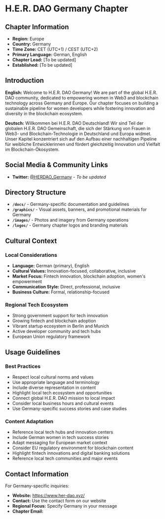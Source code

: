 # H.E.R. DAO Germany Chapter

## Chapter Information

- **Region:** Europe
- **Country:** Germany
- **Time Zone:** CET (UTC+1) / CEST (UTC+2)
- **Primary Language:** German, English
- **Chapter Lead:** [To be updated]
- **Established:** [To be updated]

## Introduction

**English:**
Welcome to H.E.R. DAO Germany! We are part of the global H.E.R. DAO community, dedicated to empowering women in Web3 and blockchain technology across Germany and Europe. Our chapter focuses on building a sustainable pipeline for women developers while fostering innovation and diversity in the blockchain ecosystem.

**Deutsch:**
Willkommen bei H.E.R. DAO Deutschland! Wir sind Teil der globalen H.E.R. DAO Gemeinschaft, die sich der Stärkung von Frauen in Web3- und Blockchain-Technologie in Deutschland und Europa widmet. Unser Kapitel konzentriert sich auf den Aufbau einer nachhaltigen Pipeline für weibliche Entwicklerinnen und fördert gleichzeitig Innovation und Vielfalt im Blockchain-Ökosystem.

## Social Media & Community Links

- **Twitter:** [@HERDAO_Germany](https://twitter.com/HERDAO_Germany) - *To be updated*

## Directory Structure

- **`/docs/`** - Germany-specific documentation and guidelines
- **`/graphics/`** - Visual assets, banners, and promotional materials for Germany
- **`/images/`** - Photos and imagery from Germany operations
- **`/logos/`** - Germany chapter logos and branding materials

## Cultural Context

### Local Considerations
- **Language:** German (primary), English
- **Cultural Values:** Innovation-focused, collaborative, inclusive
- **Market Focus:** Fintech innovation, blockchain adoption, women's empowerment
- **Communication Style:** Direct, professional, inclusive
- **Business Culture:** Formal, relationship-focused

### Regional Tech Ecosystem
- Strong government support for tech innovation
- Growing fintech and blockchain adoption
- Vibrant startup ecosystem in Berlin and Munich
- Active developer community and tech hubs
- European Union regulatory framework

## Usage Guidelines

### Best Practices
- Respect local cultural norms and values
- Use appropriate language and terminology
- Include diverse representation in content
- Highlight local tech ecosystem and opportunities
- Connect global H.E.R. DAO mission to local impact
- Consider local business hours and cultural events
- Use Germany-specific success stories and case studies

### Content Adaptation
- Reference local tech hubs and innovation centers
- Include German women in tech success stories
- Adapt messaging for European market context
- Consider EU regulatory environment for blockchain content
- Highlight fintech innovations and digital banking solutions
- Reference local tech communities and major events

## Contact Information

For Germany-specific inquiries:
- **Website:** https://www.her-dao.xyz/
- **Contact:** Use the contact form on our website
- **Regional Focus:** Specify Germany in your message
- **Chapter Email:** 
